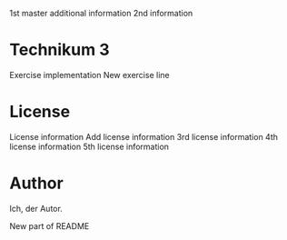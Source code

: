 1st master additional information
2nd information

# Technikum 3

Exercise implementation
New exercise line

# License

License information
Add license information
3rd license information
4th license information
5th license information

# Author

Ich, der Autor.

New part of README
